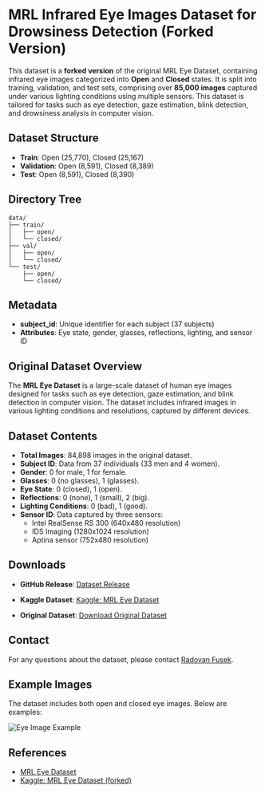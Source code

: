 # MRL Infrared Eye Images Dataset for Drowsiness Detection (Forked Version)

This dataset is a **forked version** of the original MRL Eye Dataset, containing infrared eye images categorized into **Open** and **Closed** states. It is split into training, validation, and test sets, comprising over **85,000 images** captured under various lighting conditions using multiple sensors. This dataset is tailored for tasks such as eye detection, gaze estimation, blink detection, and drowsiness analysis in computer vision.

## Dataset Structure

- **Train**: Open (25,770), Closed (25,167)
- **Validation**: Open (8,591), Closed (8,389)
- **Test**: Open (8,591), Closed (8,390)

## Directory Tree
```plaintext
data/
├── train/
│   ├── open/
│   └── closed/
├── val/
│   ├── open/
│   └── closed/
└── test/
    ├── open/
    └── closed/ 
```



## Metadata

- **subject_id**: Unique identifier for each subject (37 subjects)
- **Attributes**: Eye state, gender, glasses, reflections, lighting, and sensor ID

## Original Dataset Overview

The **MRL Eye Dataset** is a large-scale dataset of human eye images designed for tasks such as eye detection, gaze estimation, and blink detection in computer vision. The dataset includes infrared images in various lighting conditions and resolutions, captured by different devices.

## Dataset Contents

- **Total Images**: 84,898 images in the original dataset.
- **Subject ID**: Data from 37 individuals (33 men and 4 women).
- **Gender**: 0 for male, 1 for female.
- **Glasses**: 0 (no glasses), 1 (glasses).
- **Eye State**: 0 (closed), 1 (open).
- **Reflections**: 0 (none), 1 (small), 2 (big).
- **Lighting Conditions**: 0 (bad), 1 (good).
- **Sensor ID**: Data captured by three sensors:
  - Intel RealSense RS 300 (640x480 resolution)
  - IDS Imaging (1280x1024 resolution)
  - Aptina sensor (752x480 resolution)

## Downloads
- **GitHub Release**: [Dataset Release](https://github.com/akashshingha850/affective_computing_project/releases/tag/dataset)
- **Kaggle Dataset**: [Kaggle: MRL Eye Dataset](https://www.kaggle.com/datasets/akashshingha850/mrl-eye-dataset)


- **Original Dataset**: [Download Original Dataset](http://mrl.cs.vsb.cz/data/eyedataset/mrlEyes_2018_01.zip)



## Contact

For any questions about the dataset, please contact [Radovan Fusek](http://mrl.cs.vsb.cz//people/fusek/).

## Example Images

The dataset includes both open and closed eye images. Below are examples:

![Eye Image Example](http://mrl.cs.vsb.cz/images/eyedataset/eyedataset01.png)

## References

- [MRL Eye Dataset](http://mrl.cs.vsb.cz/eyedataset)
- [Kaggle: MRL Eye Dataset (forked)](https://www.kaggle.com/datasets/imadeddinedjerarda/mrl-eye-dataset)
